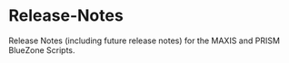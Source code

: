 # Release-Notes
Release Notes (including future release notes) for the MAXIS and PRISM BlueZone Scripts.
